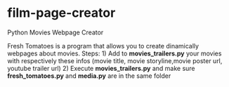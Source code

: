 # film-page-creator
Python Movies Webpage Creator


Fresh Tomatoes is a program that allows you to create dinamically webpages about movies. 
Steps: 
1) 
Add to **movies_trailers.py** your movies with respectively these infos
(movie title, movie storyline,movie poster url, youtube trailer url)
2) 
Execute **movies_trailers.py** and make sure **fresh_tomatoes.py** and **media.py** are in the same folder
